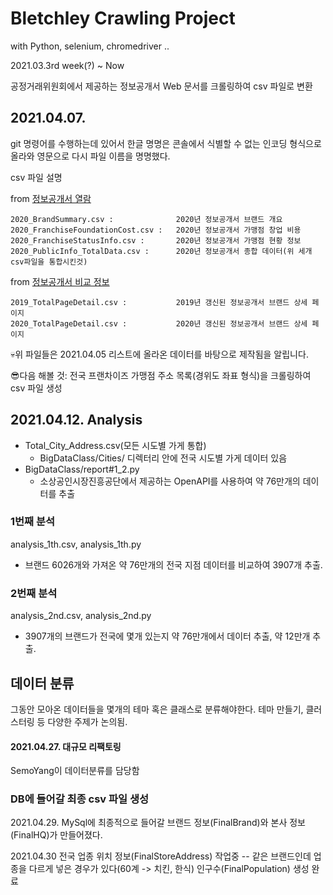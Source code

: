 # Bletchley Crawling Project
with Python, selenium, chromedriver .. 

2021.03.3rd week(?) ~ Now

공정거래위원회에서 제공하는 정보공개서 Web 문서를 크롤링하여 csv 파일로 변환

## 2021.04.07.

git 명령어를 수행하는데 있어서 한글 명명은 콘솔에서 식별할 수 없는 인코딩 형식으로 올라와 
영문으로 다시 파일 이름을 명명했다.    

csv 파일 설명

from [정보공개서 열람](https://franchise.ftc.go.kr/mnu/00013/program/userRqst/list.do)

    2020_BrandSummary.csv :              2020년 정보공개서 브랜드 개요
    2020_FranchiseFoundationCost.csv :   2020년 정보공개서 가맹점 창업 비용
    2020_FranchiseStatusInfo.csv :       2020년 정보공개서 가맹점 현황 정보
    2020_PublicInfo_TotalData.csv :      2020년 정보공개서 종합 데이터(위 세개 csv파일을 통합시킨것)

from [정보공개서 비교 정보](https://franchise.ftc.go.kr/mnu/00014/program/firHope/view.do)

    2019_TotalPageDetail.csv :           2019년 갱신된 정보공개서 브랜드 상세 페이지
    2020_TotalPageDetail.csv :           2020년 갱신된 정보공개서 브랜드 상세 페이지

💀위 파일들은 2021.04.05 리스트에 올라온 데이터를 바탕으로 제작됨을 알립니다.

😎다음 해볼 것: 전국 프랜차이즈 가맹점 주소 목록(경위도 좌표 형식)을 크롤링하여 csv 파일 생성

## 2021.04.12. Analysis
- Total_City_Address.csv(모든 시도별 가게 통합)
    - BigDataClass/Cities/ 디렉터리 안에 전국 시도별 가게 데이터 있음
- BigDataClass/report#1_2.py
    - 소상공인시장진흥공단에서 제공하는 OpenAPI를 사용하여 약 76만개의 데이터를 추출

### 1번째 분석
analysis_1th.csv, analysis_1th.py
- 브랜드 6026개와 가져온 약 76만개의 전국 지점 데이터를 비교하여 3907개 추출.
  
### 2번째 분석
analysis_2nd.csv, analysis_2nd.py

- 3907개의 브랜드가 전국에 몇개 있는지 약 76만개에서 데이터 추출, 약 12만개 추출.


## 데이터 분류
그동안 모아온 데이터들을 몇개의 테마 혹은 클래스로 분류해야한다.
테마 만들기, 클러스터링 등 다양한 주제가 논의됨.


#### 2021.04.27. 대규모 리팩토링
SemoYang이 데이터분류를 담당함

### DB에 들어갈 최종 csv 파일 생성
2021.04.29.
MySql에 최종적으로 들어갈 브랜드 정보(FinalBrand)와 본사 정보(FinalHQ)가 만들어졌다.

2021.04.30
전국 업종 위치 정보(FinalStoreAddress) 작업중 -- 같은 브랜드인데 업종을 다르게 넣은 경우가 있다(60계 -> 치킨, 한식)
인구수(FinalPopulation) 생성 완료
